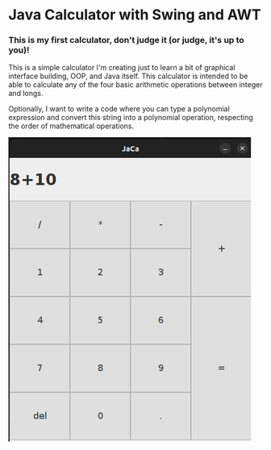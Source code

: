 # Java Calculator with Swing and AWT
### This is my first calculator, don't judge it (or judge, it's up to you)!

This is a simple calculator I'm creating just to learn a bit of graphical interface building, OOP, and Java itself. 
This calculator is intended to be able to calculate any of the four basic arithmetic operations between integer and longs.

Optionally, I want to write a code where you can type a polynomial expression and convert this string into a polynomial operation, respecting the order of mathematical operations.

![JaCa Prototype Img](/imgs/img.png)